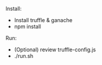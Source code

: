 Install:
- Install truffle & ganache
- npm install

Run:
- (Optional) review truffle-config.js
- ./run.sh <Config-Network-Name> <Desired-Chain-Id>

